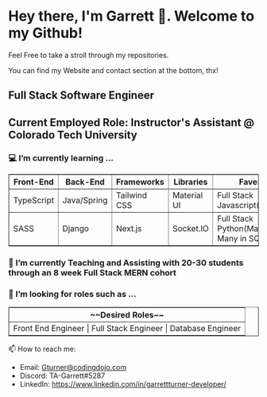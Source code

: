 <h1>Hey there, I'm Garrett 🤘. Welcome to my Github!</h1>
<p>Feel Free to take a stroll through my repositories.</p>
<p>You can find my Website and contact section at the bottom, thx!</p>
<!-- <img src="/desktop/me.jpg" alt="snek" height="128px"> -->
  <h2> Full Stack Software Engineer</h2>
  <h2> Current Employed Role: Instructor's Assistant @ Colorado Tech University</h2>

<h3> 💻 I’m currently learning ...</h3>
    <table border="1";>
        <thead>
            <tr>
                <th>Front-End</th>
                <th>Back-End</th>
                <th>Frameworks</th>
                <th>Libraries</th>
                <th>Faves</th>
            </tr>
          <tbody>
            <tr>
                <td>TypeScript</td>
                <td>Java/Spring</td>
                <td>Tailwind CSS</td>
                <td>Material UI</td>
                <td>Full Stack Javascript(React)</td>
            </tr>
            <tr>
                <td>SASS</td>
                <td>Django</td>
                <td>Next.js</td>
                <td>Socket.IO</td>
                <td>Full Stack Python(Many to Many in SQL) </td>
            </tr>
          </tbody>
        </thead>
    </table>
  <h3> 🏫 I’m currently Teaching and Assisting with 20-30 students through an 8 week Full Stack MERN cohort</h3>

<h3>🤔 I’m looking for roles such as ...</h3>
<table border="1";>
        <thead>
            <tr>
                <th>~~Desired Roles~~</th>
            </tr>
          <tbody>
            <tr>
                <td>Front End Engineer | Full Stack Engineer | Database Engineer</td>
            </tr>
          </tbody>
        </thead>
    </table>

📫 How to reach me:
- Email: Gturner@codingdojo.com
- Discord: TA-Garrett#5287
- LinkedIn: https://www.linkedin.com/in/garrettturner-developer/


